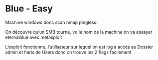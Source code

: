# Blue - Easy

Machine windows donc scan nmap pingless:

On découvre qu’un SMB tourne, vu le nom de la machine on va essayer eternalblue avec metasploit

L’exploit fonctionne, l’utilisateur sur lequel on est log à accès au Dossier admin et haris de Users donc on trouve les 2 flags facilement